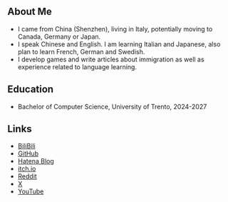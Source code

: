 ## About Me

- I came from China (Shenzhen), living in Italy, potentially moving to Canada, Germany or Japan.
- I speak Chinese and English. I am learning Italian and Japanese, also plan to learn French, German and Swedish.
- I develop games and write articles about immigration as well as experience related to language learning.

## Education

- Bachelor of Computer Science, University of Trento, 2024-2027

## Links
- [BiliBili](https://space.bilibili.com/453838432)
- [GitHub](https://github.com/clareLab)
- [Hatena Blog](https://clarelab.hatenablog.com)
- [itch.io](https://clarelab.itch.io)
- [Reddit](https://www.reddit.com/user/No-Lab4175)
- [X](https://x.com/c1areLab)
- [YouTube](https://www.youtube.com/@clareLa6)